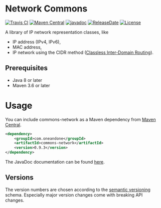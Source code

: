 Network Commons
============
[![Travis CI](https://travis-ci.org/1and1/commons-network.svg?branch=master)](https://travis-ci.org/1and1/commons-network)
[![Maven Central](https://maven-badges.herokuapp.com/maven-central/com.oneandone/commons-network/badge.svg)](https://maven-badges.herokuapp.com/maven-central/com.oneandone/commons-network)
[![javadoc](https://javadoc.io/badge2/com.oneandone/commons-network/javadoc.svg)](https://javadoc.io/doc/com.oneandone/commons-network)
[![ReleaseDate](https://img.shields.io/github/release-date/1and1/commons-network)](https://github.com/1and1/commons-network/releases)
[![License](https://img.shields.io/badge/License-Apache%202.0-blue.svg)](https://opensource.org/licenses/Apache-2.0)


A library of IP network representation classes, like
* IP address (IPv4, IPv6),
* MAC address,
* IP network using the CIDR method ([Classless Inter-Domain Routing](https://en.wikipedia.org/wiki/Classless_Inter-Domain_Routing)).

## Prerequisites

* Java 8 or later
* Maven 3.6 or later
 
Usage
============
You can include commons-network as a Maven dependency from [Maven Central](https://mvnrepository.com/artifact/com.oneandone/commons-network).

```xml
<dependency>
    <groupId>com.oneandone</groupId>
    <artifactId>commons-network</artifactId>
    <version>0.9.3</version>
</dependency>
```
The JavaDoc documentation can be found [here](https://javadoc.io/doc/com.oneandone/commons-network).

## Versions

The version numbers are chosen according to the
[semantic versioning](https://semver.org/) schema.
Especially major version changes come with breaking API
changes.
